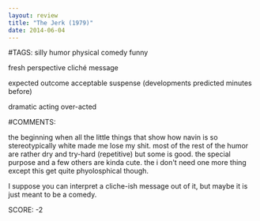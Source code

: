 ```yaml
---
layout: review
title: "The Jerk (1979)"
date: 2014-06-04
---
```


#TAGS:
silly humor
physical comedy
funny

fresh perspective
cliché message

expected outcome
acceptable suspense (developments predicted minutes before)

dramatic acting
over-acted

#COMMENTS:

the beginning when all the little things that show how navin is so stereotypically white made me lose my shit. most of the rest of the humor are rather dry and try-hard (repetitive) but some is good. the special purpose and a few others are kinda cute. the i don't need one more thing except this get quite phyolosphical though.

I suppose you can interpret a cliche-ish message out of it, but maybe it is just meant to be a comedy.





SCORE:
-2
